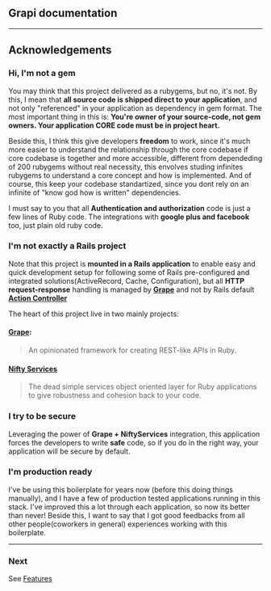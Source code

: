 ## Grapi documentation

---

## Acknowledgements

### Hi, I'm not a gem

You may think that this project delivered as a rubygems, but no, it's not. By this, I mean that **all source code is shipped direct to your application**, and not only "referenced" in your application as dependency in gem format. The most important thing in this is:  **You're owner of your source-code, not gem owners. Your application CORE code must be in project heart.**

Beside this, I think this give developers **freedom** to work, since it's much more easier to understand the relationship through the core codebase if core codebase is together and more accessible, different from dependeding of 200 rubygems without real necessity, this envolves studing infinites rubygems to understand a core concept and how is implemented. And of course, this keep your codebase standartized, since you dont rely on an infinite of "know god how is written" dependencies. 

I must say to you that all **Authentication and authorization** code is just a few lines of Ruby code. The integrations with **google plus and facebook** too, just plain old ruby code.

### I'm not exactly a Rails project

Note that this project is **mounted in a Rails application** to enable easy and quick development setup for following some of Rails pre-configured and integrated solutions(ActiveRecord, Cache, Configuration), but all **HTTP request-response** handling is managed by  **[Grape]((https://github.com/ruby-grape/grape))** and not by Rails default **[Action Controller](http://guides.rubyonrails.org/action_controller_overview.html)**

The heart of this project live in two mainly projects:

#### [Grape](https://github.com/ruby-grape/grape): 
> An opinionated framework for creating REST-like APIs in Ruby.

#### [Nifty Services](https://github.com/fidelisrafael/nifty_services)  
> The dead simple services object oriented layer for Ruby applications to give robustness and cohesion back to your code.

### I try to be secure

Leveraging the power of **Grape + NiftyServices** integration, this application forces the developers to write **safe** code, so if you do in the right way, your application will be secure by default. 

### I'm production ready

I've be using this boilerplate for years now (before this doing things manually), and I have a few of production tested applications running in this stack. I've improved this a lot through each application, so now its better than never! 
Beside this, I want to say that I got good feedbacks from all other people(coworkers in general) experiences working with this boilerplate. 


---

### Next

See [Features](./features.md)